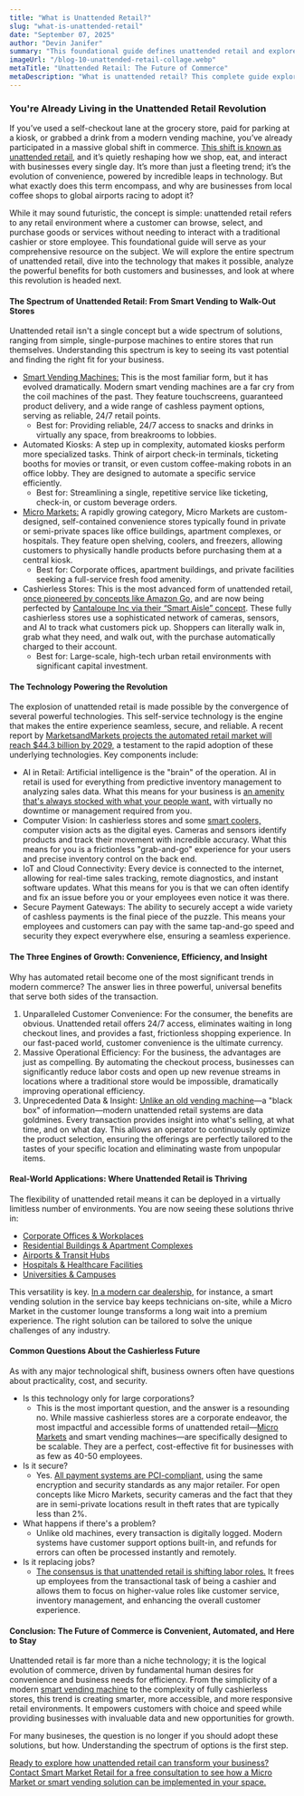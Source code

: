 ```yaml
---
title: "What is Unattended Retail?"
slug: "what-is-unattended-retail"
date: "September 07, 2025"
author: "Devin Janifer"
summary: "This foundational guide defines unattended retail and explores the technology behind cashierless stores, Micro Markets, and smart vending machines. Learn how automated retail is transforming industries by boosting customer convenience and operational efficiency."
imageUrl: "/blog-10-unattended-retail-collage.webp"
metaTitle: "Unattended Retail: The Future of Commerce"
metaDescription: "What is unattended retail? This complete guide explores the world of cashierless stores, Micro Markets, and automated retail, from the technology to the benefits for your business."
---
```

### <span class="text-mint">You're Already Living in the</span> <span class="text-coral">Unattended Retail Revolution</span>
If you’ve used a self-checkout lane at the grocery store, paid for parking at a kiosk, or grabbed a drink from a modern vending machine, you’ve already participated in a massive global shift in commerce. [This shift is known as unattended retail](https://www.cantaloupe.com/wp-content/uploads/2024/11/PYMNTS-The-Future-Of-Unattended-Retail-Report.pdf), and it’s quietly reshaping how we shop, eat, and interact with businesses every single day. It’s more than just a fleeting trend; it’s the evolution of convenience, powered by incredible leaps in technology. But what exactly does this term encompass, and why are businesses from local coffee shops to global airports racing to adopt it?

While it may sound futuristic, the concept is simple: unattended retail refers to any retail environment where a customer can browse, select, and purchase goods or services without needing to interact with a traditional cashier or store employee. This foundational guide will serve as your comprehensive resource on the subject. We will explore the entire spectrum of unattended retail, dive into the technology that makes it possible, analyze the powerful benefits for both customers and businesses, and look at where this revolution is headed next.

#### <span class="text-mint">The Spectrum of Unattended Retail:</span> <span class="text-coral">From Smart Vending to Walk-Out Stores</span>
Unattended retail isn't a single concept but a wide spectrum of solutions, ranging from simple, single-purpose machines to entire stores that run themselves. Understanding this spectrum is key to seeing its vast potential and finding the right fit for your business.
- [Smart Vending Machines:](https://smartmarketretail.com/blog/what-is-a-smart-vending-machine) This is the most familiar form, but it has evolved dramatically. Modern smart vending machines are a far cry from the coil machines of the past. They feature touchscreens, guaranteed product delivery, and a wide range of cashless payment options, serving as reliable, 24/7 retail points.
    - Best for: Providing reliable, 24/7 access to snacks and drinks in virtually any space, from breakrooms to lobbies.
- Automated Kiosks: A step up in complexity, automated kiosks perform more specialized tasks. Think of airport check-in terminals, ticketing booths for movies or transit, or even custom coffee-making robots in an office lobby. They are designed to automate a specific service efficiently.
    - Best for: Streamlining a single, repetitive service like ticketing, check-in, or custom beverage orders.
- [Micro Markets:](https://smartmarketretail.com/blog/what-exactly-is-a-micro-market) A rapidly growing category, Micro Markets are custom-designed, self-contained convenience stores typically found in private or semi-private spaces like office buildings, apartment complexes, or hospitals. They feature open shelving, coolers, and freezers, allowing customers to physically handle products before purchasing them at a central kiosk.
    - Best for: Corporate offices, apartment buildings, and private facilities seeking a full-service fresh food amenity.
- Cashierless Stores: This is the most advanced form of unattended retail, [once pioneered by concepts like Amazon Go,](https://techcrunch.com/2024/10/04/amazon-closes-more-of-its-cashierless-convenience-stores/) and are now being perfected by [Cantaloupe Inc via their “Smart Aisle” concept](https://www.youtube.com/watch?v=hOZdLDHM7f4&t=144). These fully cashierless stores use a sophisticated network of cameras, sensors, and AI to track what customers pick up. Shoppers can literally walk in, grab what they need, and walk out, with the purchase automatically charged to their account.
    - Best for: Large-scale, high-tech urban retail environments with significant capital investment.

#### <span class="text-mint">The Technology Powering the</span> <span class="text-coral">Revolution</span>
The explosion of unattended retail is made possible by the convergence of several powerful technologies. This self-service technology is the engine that makes the entire experience seamless, secure, and reliable. A recent report by [MarketsandMarkets projects the automated retail market will reach $44.3 billion by 2029,](https://www.marketsandmarkets.com/Market-Reports/retail-automation-market-1247.html) a testament to the rapid adoption of these underlying technologies.
Key components include:
- AI in Retail: Artificial intelligence is the "brain" of the operation. AI in retail is used for everything from predictive inventory management to analyzing sales data. What this means for your business is [an amenity that's always stocked with what your people want,](https://smartmarketretail.com/blog/ai-smart-vending-never-run-out-of-your-favorites) with virtually no downtime or management required from you.
- Computer Vision: In cashierless stores and some [smart coolers,](https://smartmarketretail.com/solutions/smart-coolers) computer vision acts as the digital eyes. Cameras and sensors identify products and track their movement with incredible accuracy. What this means for you is a frictionless "grab-and-go" experience for your users and precise inventory control on the back end.
- IoT and Cloud Connectivity: Every device is connected to the internet, allowing for real-time sales tracking, remote diagnostics, and instant software updates. What this means for you is that we can often identify and fix an issue before you or your employees even notice it was there.
- Secure Payment Gateways: The ability to securely accept a wide variety of cashless payments is the final piece of the puzzle. This means your employees and customers can pay with the same tap-and-go speed and security they expect everywhere else, ensuring a seamless experience.

#### <span class="text-mint">The Three Engines of Growth:</span> <span class="text-coral">Convenience, Efficiency, and Insight</span>
Why has automated retail become one of the most significant trends in modern commerce? The answer lies in three powerful, universal benefits that serve both sides of the transaction.
1.	Unparalleled Customer Convenience: For the consumer, the benefits are obvious. Unattended retail offers 24/7 access, eliminates waiting in long checkout lines, and provides a fast, frictionless shopping experience. In our fast-paced world, customer convenience is the ultimate currency.
2.	Massive Operational Efficiency: For the business, the advantages are just as compelling. By automating the checkout process, businesses can significantly reduce labor costs and open up new revenue streams in locations where a traditional store would be impossible, dramatically improving operational efficiency.
3.	Unprecedented Data & Insight: [Unlike an old vending machine](https://smartmarketretail.com/blog/boost-your-propertys-value-with-ai-powered-smart-vending)—a "black box" of information—modern unattended retail systems are data goldmines. Every transaction provides insight into what's selling, at what time, and on what day. This allows an operator to continuously optimize the product selection, ensuring the offerings are perfectly tailored to the tastes of your specific location and eliminating waste from unpopular items.

#### <span class="text-mint">Real-World Applications:</span> <span class="text-coral">Where Unattended Retail is Thriving</span>
The flexibility of unattended retail means it can be deployed in a virtually limitless number of environments. You are now seeing these solutions thrive in:
- [Corporate Offices & Workplaces](https://smartmarketretail.com/locations/office-buildings)
- [Residential Buildings & Apartment Complexes](https://smartmarketretail.com/locations/apartments-multi-family)
- [Airports & Transit Hubs](https://smartmarketretail.com/locations/high-traffic-locations)
- [Hospitals & Healthcare Facilities](https://smartmarketretail.com/locations/healthcare-facilities)
- [Universities & Campuses](https://smartmarketretail.com/locations/colleges-universities)

This versatility is key. [In a modern car dealership,](https://smartmarketretail.com/blog/car-dealership-amenity-that-boost-csi) for instance, a smart vending solution in the service bay keeps technicians on-site, while a Micro Market in the customer lounge transforms a long wait into a premium experience. The right solution can be tailored to solve the unique challenges of any industry.

#### <span class="text-mint">Common Questions About the</span> <span class="text-coral">Cashierless Future</span>
As with any major technological shift, business owners often have questions about practicality, cost, and security.
- Is this technology only for large corporations?
    - This is the most important question, and the answer is a resounding no. While massive cashierless stores are a corporate endeavor, the most impactful and accessible forms of unattended retail—[Micro Markets](https://smartmarketretail.com/solutions/micro-markets) and smart vending machines—are specifically designed to be scalable. They are a perfect, cost-effective fit for businesses with as few as 40-50 employees.
- Is it secure?
    - Yes. [All payment systems are PCI-compliant,](https://www.pcisecuritystandards.org/about_us/) using the same encryption and security standards as any major retailer. For open concepts like Micro Markets, security cameras and the fact that they are in semi-private locations result in theft rates that are typically less than 2%.
- What happens if there's a problem?
    - Unlike old machines, every transaction is digitally logged. Modern systems have customer support options built-in, and refunds for errors can often be processed instantly and remotely.
- Is it replacing jobs?
    - [The consensus is that unattended retail is shifting labor roles.](https://arxiv.org/abs/2410.02888?) It frees up employees from the transactional task of being a cashier and allows them to focus on higher-value roles like customer service, inventory management, and enhancing the overall customer experience.

#### <span class="text-mint">Conclusion: The Future of Commerce is Convenient, Automated, and</span> <span class="text-coral">Here to Stay</span>
Unattended retail is far more than a niche technology; it is the logical evolution of commerce, driven by fundamental human desires for convenience and business needs for efficiency. From the simplicity of a modern [smart vending machine](https://smartmarketretail.com/solutions/smart-stores) to the complexity of fully cashierless stores, this trend is creating smarter, more accessible, and more responsive retail environments. It empowers customers with choice and speed while providing businesses with invaluable data and new opportunities for growth.

For many busineses, the question is no longer if you should adopt these solutions, but how. Understanding the spectrum of options is the first step.

[Ready to explore how unattended retail can transform your business? Contact Smart Market Retail for a free consultation to see how a Micro Market or smart vending solution can be implemented in your space.](https://smartmarketretail.com/contact)
